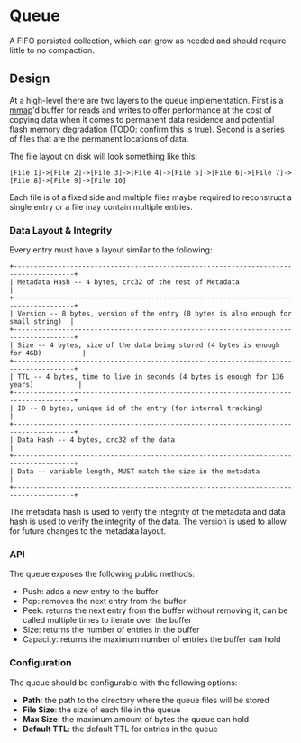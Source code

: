 # Queue
A FIFO persisted collection, which can grow as needed and should require little to no compaction.

## Design
At a high-level there are two layers to the queue implementation. First is a [mmap](https://man7.org/linux/man-pages/man2/mmap.2.html)'d buffer for reads and writes to offer performance at the cost of copying data when it comes to permanent data residence and potential flash memory degradation (TODO: confirm this is true). Second is a series of files that are the permanent locations of data.

The file layout on disk will look something like this:
```
[File 1]->[File 2]->[File 3]->[File 4]->[File 5]->[File 6]->[File 7]->[File 8]->[File 9]->[File 10]
```

Each file is of a fixed side and multiple files maybe required to reconstruct a single entry or a file may contain multiple entries.

### Data Layout & Integrity
Every entry must have a layout similar to the following:
```
+-------------------------------------------------------------------------------------+
| Metadata Hash -- 4 bytes, crc32 of the rest of Metadata                             |
+-------------------------------------------------------------------------------------+
| Version -- 8 bytes, version of the entry (8 bytes is also enough for small string)  |
+-------------------------------------------------------------------------------------+
| Size -- 4 bytes, size of the data being stored (4 bytes is enough for 4GB)          |
+-------------------------------------------------------------------------------------+
| TTL -- 4 bytes, time to live in seconds (4 bytes is enough for 136 years)           |
+-------------------------------------------------------------------------------------+
| ID -- 8 bytes, unique id of the entry (for internal tracking)                       |
+-------------------------------------------------------------------------------------+
| Data Hash -- 4 bytes, crc32 of the data                                             |
+-------------------------------------------------------------------------------------+
| Data -- variable length, MUST match the size in the metadata                        |
+-------------------------------------------------------------------------------------+
```

The metadata hash is used to verify the integrity of the metadata and data hash is used to verify the integrity of the data. The version is used to allow for future changes to the metadata layout.

### API
The queue exposes the following public methods:
- Push: adds a new entry to the buffer
- Pop: removes the next entry from the buffer
- Peek: returns the next entry from the buffer without removing it, can be called multiple times to iterate over the buffer
- Size: returns the number of entries in the buffer
- Capacity: returns the maximum number of entries the buffer can hold

### Configuration
The queue should be configurable with the following options:
- **Path**: the path to the directory where the queue files will be stored
- **File Size**: the size of each file in the queue
- **Max Size**: the maximum amount of bytes the queue can hold
- **Default TTL**: the default TTL for entries in the queue
